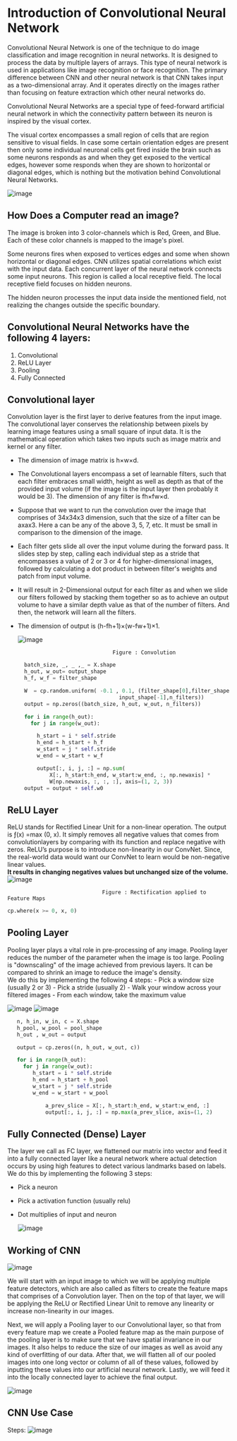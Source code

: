 # Introduction of Convolutional Neural Network

Convolutional Neural Network is one of the technique to do image classification and image recognition in neural networks. It is designed to process the data by multiple layers of arrays. This type of neural network is used in applications like image recognition or face recognition. The primary difference between CNN and other neural network is that CNN takes input as a two-dimensional array. And it operates directly on the images rather than focusing on feature extraction which other neural networks do.

Convolutional Neural Networks are a special type of feed-forward artificial neural network in which the connectivity pattern between its neuron is inspired by the visual cortex.

The visual cortex encompasses a small region of cells that are region sensitive to visual fields. In case some certain orientation edges are present then only some individual neuronal cells get fired inside the brain such as some neurons responds as and when they get exposed to the vertical edges, however some responds when they are shown to horizontal or diagonal edges, which is nothing but the motivation behind Convolutional Neural Networks.

![image](https://user-images.githubusercontent.com/58425689/108686874-1d8a3e80-751e-11eb-8b75-8ce3ae650451.png)

## How Does a Computer read an image?
The image is broken into 3 color-channels which is Red, Green, and Blue. Each of these color channels is mapped to the image's pixel.

Some neurons fires when exposed to vertices edges and some when shown horizontal or diagonal edges. CNN utilizes spatial correlations which exist with the input data. Each concurrent layer of the neural network connects some input neurons. This region is called a local receptive field. The local receptive field focuses on hidden neurons.

The hidden neuron processes the input data inside the mentioned field, not realizing the changes outside the specific boundary.

## Convolutional Neural Networks have the following 4 layers:
1. Convolutional
2. ReLU Layer
3. Pooling
4. Fully Connected

## Convolutional layer
Convolution layer is the first layer to derive features from the input image. The convolutional layer conserves the relationship between pixels by learning image features using a small square of input data. It is the mathematical operation which takes two inputs such as image matrix and kernel or any filter.

- The dimension of image matrix is h×w×d.
- The Convolutional layers encompass a set of learnable filters, such that each filter embraces small width, height as well as depth as that of the provided input volume (if the image is the input layer then probably it would be 3). The dimension of any filter is fh×fw×d.
- Suppose that we want to run the convolution over the image that comprises of 34x34x3 dimension, such that the size of a filter can be axax3. Here a can be any of the above 3, 5, 7, etc. It must be small in comparison to the dimension of the image.
- Each filter gets slide all over the input volume during the forward pass. It slides step by step, calling each individual step as a stride that encompasses a value of 2 or 3 or 4 for higher-dimensional images, followed by calculating a dot product in between filter's weights and patch from input volume.
- It will result in 2-Dimensional output for each filter as and when we slide our filters followed by stacking them together so as to achieve an output volume to have a similar depth value as that of the number of filters. And then, the network will learn all the filters.
- The dimension of output is (h-fh+1)×(w-fw+1)×1.

  ![image](https://user-images.githubusercontent.com/58425689/108687627-0bf56680-751f-11eb-9928-1ad8d0bd41be.png)
                                    
                                    Figure : Convolution
  ```python
    batch_size, _, _ ,_ = X.shape
    h_out, w_out= output_shape
    h_f, w_f = filter_shape 

    W  = cp.random.uniform( -0.1 , 0.1, (filter_shape[0],filter_shape[1],
                                  input_shape[-1],n_filters))
    output = np.zeros((batch_size, h_out, w_out, n_filters))

    for i in range(h_out):
      for j in range(w_out):

        h_start = i * self.stride
        h_end = h_start + h_f
        w_start = j * self.stride
        w_end = w_start + w_f

        output[:, i, j, :] = np.sum(
            X[:, h_start:h_end, w_start:w_end, :, np.newaxis] *
            W[np.newaxis, :, :, :], axis=(1, 2, 3))
    output = output + self.w0
  ```

## ReLU Layer
  ReLU stands for Rectified Linear Unit for a non-linear operation. The output is ƒ(x) =max (0, x). It simply removes all negative values that comes from convolutionlayers by comparing with its function and replace negative with zeros. ReLU’s purpose is to introduce non-linearity in our ConvNet. Since, the real-world data would want our ConvNet to learn would be non-negative linear values. \
  **It results in changing negatives values but unchanged size of the volume.**
  ![image](https://user-images.githubusercontent.com/58425689/108687896-5f67b480-751f-11eb-9340-b9fb4cce68ef.png)

                                  Figure : Rectification applied to Feature Maps
  ```python
  cp.where(x >= 0, x, 0)
  ```
  
## Pooling Layer
  Pooling layer plays a vital role in pre-processing of any image. Pooling layer reduces the number of the parameter when the image is too large. Pooling is "downscaling" of the image achieved from previous layers. It can be compared to shrink an image to reduce the image's density. \
  We do this by implementing the following 4 steps:
    - Pick a window size (usually 2 or 3)
    - Pick a stride (usually 2)
    - Walk your window across your filtered images
    - From each window, take the maximum value

  ![image](https://user-images.githubusercontent.com/58425689/108689135-cfc30580-7520-11eb-825f-bbc137463b94.png)
  ![image](https://user-images.githubusercontent.com/58425689/108689164-d94c6d80-7520-11eb-8e16-74882e151027.png)
  ```python
     n, h_in, w_in, c = X.shape
     h_pool, w_pool = pool_shape
     h_out , w_out = output

     output = cp.zeros((n, h_out, w_out, c))

     for i in range(h_out):
       for j in range(w_out):
          h_start = i * self.stride
          h_end = h_start + h_pool
          w_start = j * self.stride
          w_end = w_start + w_pool

              a_prev_slice = X[:, h_start:h_end, w_start:w_end, :]
              output[:, i, j, :] = np.max(a_prev_slice, axis=(1, 2)
  ```

## Fully Connected (Dense) Layer
  The layer we call as FC layer, we flattened our matrix into vector and feed it into a fully connected layer like a neural network where actual detection occurs by using high features to detect various landmarks based on labels. \
  We do this by implementing the following 3 steps:
  - Pick a neuron
  - Pick a activation function (usually relu)
  - Dot multiplies of input and neuron

    ![image](https://user-images.githubusercontent.com/58425689/108689962-de5dec80-7521-11eb-92bb-7db95e96979b.png)

## Working of CNN
![image](https://user-images.githubusercontent.com/58425689/108690131-16fdc600-7522-11eb-85b5-863b26f7665c.png)

We will start with an input image to which we will be applying multiple feature detectors, which are also called as filters to create the feature maps that comprises of a Convolution layer. Then on the top of that layer, we will be applying the ReLU or Rectified Linear Unit to remove any linearity or increase non-linearity in our images.

Next, we will apply a Pooling layer to our Convolutional layer, so that from every feature map we create a Pooled feature map as the main purpose of the pooling layer is to make sure that we have spatial invariance in our images. It also helps to reduce the size of our images as well as avoid any kind of overfitting of our data. After that, we will flatten all of our pooled images into one long vector or column of all of these values, followed by inputting these values into our artificial neural network. Lastly, we will feed it into the locally connected layer to achieve the final output.

![image](https://user-images.githubusercontent.com/58425689/108690141-19f8b680-7522-11eb-8154-84129c49810e.png)

## CNN Use Case
Steps:
![image](https://user-images.githubusercontent.com/58425689/108690753-d0f53200-7522-11eb-82e6-5b621e5a9d33.png)

